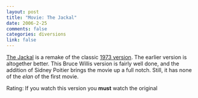 ```yaml
--- 
layout: post
title: "Movie: The Jackal"
date: 2006-2-25
comments: false
categories: diversions
link: false
---
```

<a href="http://imdb.com/title/tt0119395/" title="The Jackal">The Jackal</a> is a remake of the classic <a href="http://imdb.com/title/tt0069947/" title="The Day of The Jackal">1973 version</a>. The earlier version is altogether better. This Bruce Willis version is fairly well done, and the addition of Sidney Poitier brings the movie up a full notch. Still, it has none of the <i>elan</i> of the first movie.

Rating: If you watch this version you <strong>must</strong> watch the original
